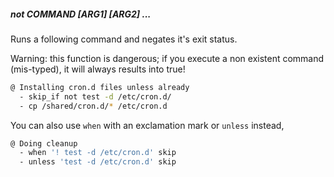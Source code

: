 ##### not COMMAND [ARG1] [ARG2] ...

Runs a following command and negates it's exit status.

Warning: this function is dangerous; if you execute a non existent command (mis-typed),
it will always results into true!

```bash
@ Installing cron.d files unless already
  - skip_if not test -d /etc/cron.d/
  - cp /shared/cron.d/* /etc/cron.d
```

You can also use `when` with an exclamation mark or `unless` instead,

```bash
@ Doing cleanup
  - when '! test -d /etc/cron.d' skip
  - unless 'test -d /etc/cron.d' skip
```